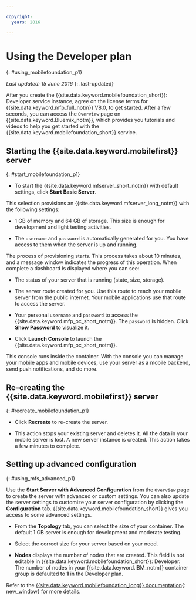 ```yaml
---

copyright:
  years: 2016

---
```


#	Using the Developer plan
{: #using_mobilefoundation_p1}

*Last updated: 15 June 2016*
{: .last-updated}

After you create the {{site.data.keyword.mobilefoundation_short}}: Developer service instance, agree on the license terms for {{site.data.keyword.mfp_full_notm}} V8.0, to get started.
After a few seconds, you can access the `Overview` page on {{site.data.keyword.Bluemix_notm}}, which provides you tutorials and videos to help you get started with the  {{site.data.keyword.mobilefoundation_short}} service.

## Starting the {{site.data.keyword.mobilefirst}} server
{: #start_mobilefoundation_p1}
* To start the {{site.data.keyword.mfserver_short_notm}} with default settings, click **Start Basic Server**.

This selection provisions an {{site.data.keyword.mfserver_long_notm}} with the following settings:
*	1 GB of memory and 64 GB of storage. This size is enough for development and light testing activities.

*	The `username` and `password` is automatically generated for you. You have access to them when the server is up and running.

The process of provisioning starts. This process takes about 10 minutes, and a message window indicates the progress of this operation. When complete a dashboard is displayed where you can see:
*	The status of your server that is running (state, size, storage).

*	The server route created for you. Use this route to reach your mobile server from the public internet. Your mobile applications use that route to access the server.

*	Your personal `username` and `password` to access the {{site.data.keyword.mfp_oc_short_notm}}. The `password` is hidden. Click **Show Password** to visualize it.

*	Click **Launch Console** to launch the {{site.data.keyword.mfp_oc_short_notm}}.


This console runs inside the container. With the console you can manage your mobile apps and mobile devices, use your server as a mobile backend, send push notifications, and do more.

## Re-creating the {{site.data.keyword.mobilefirst}} server
{: #recreate_mobilefoundation_p1}

*	Click **Recreate** to re-create the server.

* This action stops your existing server and deletes it. All the data in your mobile server is lost. A new server instance is created. This action takes a few minutes to complete.

##	Setting up advanced configuration
{: #using_mfs_advanced_p1}

Use the **Start Server with Advanced Configuration** from the `Overview` page to create the server with advanced or custom settings. You can also update the server settings to customize your server configuration by clicking the **Configuration** tab. {{site.data.keyword.mobilefoundation_short}} gives you access to some advanced settings.

*	From the **Topology** tab, you can select the size of your container. The default 1 GB server is enough for development and moderate testing.

  - Select the correct size for your server based on your need.


* **Nodes** displays the number of nodes that are created. This field is not editable in {{site.data.keyword.mobilefoundation_short}}: Developer. The number of nodes in your {{site.data.keyword.IBM_notm}} container group is defaulted to **1** in the Developer plan.

Refer to the [{{site.data.keyword.mobilefoundation_long}} documentation](https://www.ibm.com/support/knowledgecenter/SSHS8R_8.0.0/wl_welcome.html){: new_window} for more details.
